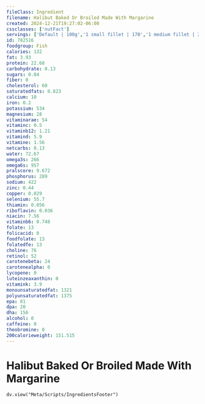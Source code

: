 ```yaml
---
fileClass: Ingredient
filename: Halibut Baked Or Broiled Made With Margarine
created: 2024-12-21T19:27:02-06:00
cssclasses: ['nutFact']
servings: ['Default | 100g','1 small fillet | 170','1 medium fillet | 227','1 large fillet | 340','1 steak | 227','1 cup, cooked, flaked | 136','1 oz, boneless, raw (yield after cooking) | 23','1 oz, boneless, cooked | 28','1 oz, with bone, raw (yield after cooking, bone removed) | 15','1 oz, with bone, cooked (yield after bone removed) | 19']
id: 782516
foodgroup: Fish
calories: 132
fat: 3.93
protein: 22.68
carbohydrate: 0.13
sugars: 0.04
fiber: 0
cholesterol: 60
saturatedfats: 0.823
calcium: 10
iron: 0.2
potassium: 534
magnesium: 28
vitaminarae: 54
vitaminc: 0.5
vitaminb12: 1.21
vitamind: 5.9
vitamine: 1.56
netcarbs: 0.13
water: 72.67
omega3s: 266
omega6s: 957
pralscore: 9.672
phosphorus: 289
sodium: 422
zinc: 0.44
copper: 0.029
selenium: 55.7
thiamin: 0.056
riboflavin: 0.036
niacin: 7.56
vitaminb6: 0.748
folate: 13
folicacid: 0
foodfolate: 13
folatedfe: 13
choline: 76
retinol: 52
carotenebeta: 24
carotenealpha: 0
lycopene: 0
luteinzeaxanthin: 0
vitamink: 3.9
monounsaturatedfat: 1321
polyunsaturatedfat: 1375
epa: 81
dpa: 20
dha: 156
alcohol: 0
caffeine: 0
theobromine: 0
200calorieweight: 151.515
---
```


# Halibut Baked Or Broiled Made With Margarine

```dataviewjs
dv.view("Meta/Scripts/IngredientsFooter")
```